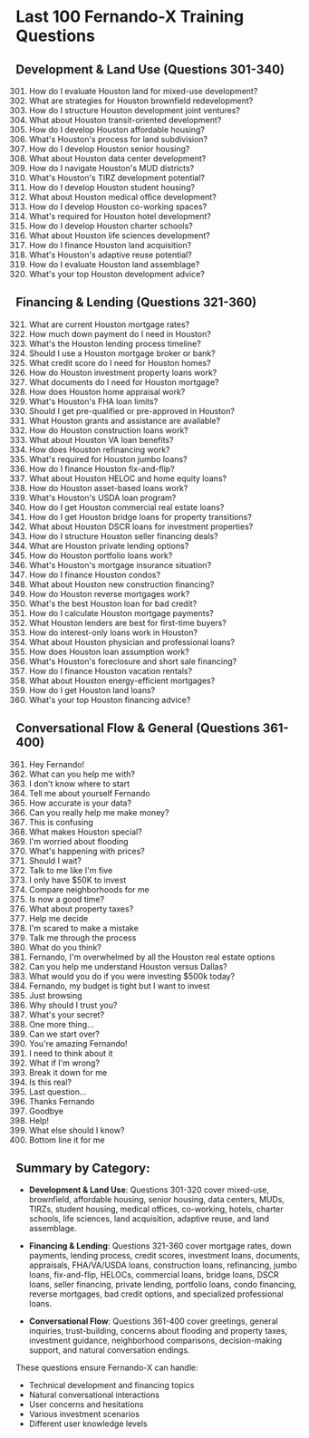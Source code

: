# Last 100 Fernando-X Training Questions

## Development & Land Use (Questions 301-340)
301. How do I evaluate Houston land for mixed-use development?
302. What are strategies for Houston brownfield redevelopment?
303. How do I structure Houston development joint ventures?
304. What about Houston transit-oriented development?
305. How do I develop Houston affordable housing?
306. What's Houston's process for land subdivision?
307. How do I develop Houston senior housing?
308. What about Houston data center development?
309. How do I navigate Houston's MUD districts?
310. What's Houston's TIRZ development potential?
311. How do I develop Houston student housing?
312. What about Houston medical office development?
313. How do I develop Houston co-working spaces?
314. What's required for Houston hotel development?
315. How do I develop Houston charter schools?
316. What about Houston life sciences development?
317. How do I finance Houston land acquisition?
318. What's Houston's adaptive reuse potential?
319. How do I evaluate Houston land assemblage?
320. What's your top Houston development advice?

## Financing & Lending (Questions 321-360)
321. What are current Houston mortgage rates?
322. How much down payment do I need in Houston?
323. What's the Houston lending process timeline?
324. Should I use a Houston mortgage broker or bank?
325. What credit score do I need for Houston homes?
326. How do Houston investment property loans work?
327. What documents do I need for Houston mortgage?
328. How does Houston home appraisal work?
329. What's Houston's FHA loan limits?
330. Should I get pre-qualified or pre-approved in Houston?
331. What Houston grants and assistance are available?
332. How do Houston construction loans work?
333. What about Houston VA loan benefits?
334. How does Houston refinancing work?
335. What's required for Houston jumbo loans?
336. How do I finance Houston fix-and-flip?
337. What about Houston HELOC and home equity loans?
338. How do Houston asset-based loans work?
339. What's Houston's USDA loan program?
340. How do I get Houston commercial real estate loans?
341. How do I get Houston bridge loans for property transitions?
342. What about Houston DSCR loans for investment properties?
343. How do I structure Houston seller financing deals?
344. What are Houston private lending options?
345. How do Houston portfolio loans work?
346. What's Houston's mortgage insurance situation?
347. How do I finance Houston condos?
348. What about Houston new construction financing?
349. How do Houston reverse mortgages work?
350. What's the best Houston loan for bad credit?
351. How do I calculate Houston mortgage payments?
352. What Houston lenders are best for first-time buyers?
353. How do interest-only loans work in Houston?
354. What about Houston physician and professional loans?
355. How does Houston loan assumption work?
356. What's Houston's foreclosure and short sale financing?
357. How do I finance Houston vacation rentals?
358. What about Houston energy-efficient mortgages?
359. How do I get Houston land loans?
360. What's your top Houston financing advice?

## Conversational Flow & General (Questions 361-400)
361. Hey Fernando!
362. What can you help me with?
363. I don't know where to start
364. Tell me about yourself Fernando
365. How accurate is your data?
366. Can you really help me make money?
367. This is confusing
368. What makes Houston special?
369. I'm worried about flooding
370. What's happening with prices?
371. Should I wait?
372. Talk to me like I'm five
373. I only have $50K to invest
374. Compare neighborhoods for me
375. Is now a good time?
376. What about property taxes?
377. Help me decide
378. I'm scared to make a mistake
379. Talk me through the process
380. What do you think?
381. Fernando, I'm overwhelmed by all the Houston real estate options
382. Can you help me understand Houston versus Dallas?
383. What would you do if you were investing $500k today?
384. Fernando, my budget is tight but I want to invest
385. Just browsing
386. Why should I trust you?
387. What's your secret?
388. One more thing...
389. Can we start over?
390. You're amazing Fernando!
391. I need to think about it
392. What if I'm wrong?
393. Break it down for me
394. Is this real?
395. Last question...
396. Thanks Fernando
397. Goodbye
398. Help!
399. What else should I know?
400. Bottom line it for me

## Summary by Category:
- **Development & Land Use**: Questions 301-320 cover mixed-use, brownfield, affordable housing, senior housing, data centers, MUDs, TIRZs, student housing, medical offices, co-working, hotels, charter schools, life sciences, land acquisition, adaptive reuse, and land assemblage.

- **Financing & Lending**: Questions 321-360 cover mortgage rates, down payments, lending process, credit scores, investment loans, documents, appraisals, FHA/VA/USDA loans, construction loans, refinancing, jumbo loans, fix-and-flip, HELOCs, commercial loans, bridge loans, DSCR loans, seller financing, private lending, portfolio loans, condo financing, reverse mortgages, bad credit options, and specialized professional loans.

- **Conversational Flow**: Questions 361-400 cover greetings, general inquiries, trust-building, concerns about flooding and property taxes, investment guidance, neighborhood comparisons, decision-making support, and natural conversation endings.

These questions ensure Fernando-X can handle:
- Technical development and financing topics
- Natural conversational interactions
- User concerns and hesitations
- Various investment scenarios
- Different user knowledge levels
